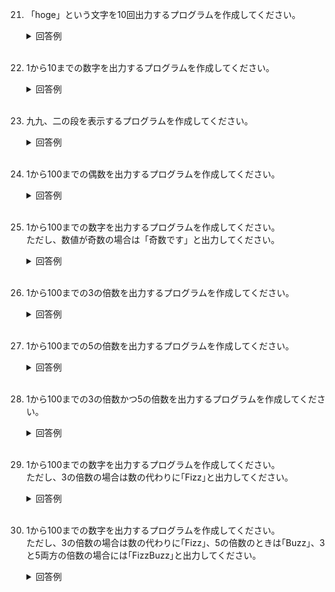 21. 「hoge」という文字を10回出力するプログラムを作成してください。

	<details><summary>回答例</summary><div>
		
	```
	for (var i = 1; i <= 10; i++) {
	    console.log("hoge");
	}
	```
		
	</div></details>
	

	<br>
	
22. 1から10までの数字を出力するプログラムを作成してください。

	<details><summary>回答例</summary><div>
		
	```
	for (var i = 1; i <= 10; i++) {
	    console.log(i);
	}
	```
		
	</div></details>
	

	<br>
	
23. 九九、二の段を表示するプログラムを作成してください。

	<details><summary>回答例</summary><div>
		
	```
	for (var i = 1; i <= 9; i++) {
	    console.log(2 * i);
	}
	```
		
	</div></details>
	

	<br>
	
24. 1から100までの偶数を出力するプログラムを作成してください。

	<details><summary>回答例</summary><div>
		
	```
	for (var i = 1; i <= 100; i++) {
		if (i % 2 == 0) {
	        console.log(i);
		}
	}
	```
		
	</div></details>
	

	<br>

25. 1から100までの数字を出力するプログラムを作成してください。  
ただし、数値が奇数の場合は「奇数です」と出力してください。

	<details><summary>回答例</summary><div>
		
	```
	for (var i = 1; i <= 100; i++) {
		if (i % 2 == 0) {
	        console.log(i);
	    } else {
	        console.log("奇数です");
	    }
	}
	```
		
	</div></details>
	

	<br>
	
26. 1から100までの3の倍数を出力するプログラムを作成してください。  

	<details><summary>回答例</summary><div>
		
	```
	for (var i = 1; i <= 100; i++) {
	    if (i % 3 == 0) {
	        console.log(i);
	    }
	}
	```
		
	</div></details>
	

	<br>
	
27. 1から100までの5の倍数を出力するプログラムを作成してください。  

	<details><summary>回答例</summary><div>
		
	```
	for (var i = 1; i <= 100; i++) {
	    if (i % 5 == 0) {
	        console.log(i);
	    }
	}
	```
		
	</div></details>
	

	<br>
	
28. 1から100までの3の倍数かつ5の倍数を出力するプログラムを作成してください。  

	<details><summary>回答例</summary><div>
		
	```
	for (var i = 1; i <= 100; i++) {
	    if (i % 3 == 0 && i % 5 == 0) {
	        console.log(i);
	    }
	}
	```
		
	</div></details>
	

	<br>
	
29. 1から100までの数字を出力するプログラムを作成してください。  
ただし、3の倍数の場合は数の代わりに｢Fizz｣と出力してください。

	<details><summary>回答例</summary><div>
		
	```
	for (var i = 1; i <= 100; i++) {
	    if (i % 3 == 0) {
	        console.log("Fizz");
	    } else {
	        console.log(i);
	    }
	}
	```
		
	</div></details>
	

	<br>
	
30. 1から100までの数字を出力するプログラムを作成してください。  
ただし、3の倍数の場合は数の代わりに｢Fizz｣、5の倍数のときは｢Buzz｣、3と5両方の倍数の場合には｢FizzBuzz｣と出力してください。
	<details><summary>回答例</summary><div>
		
	```
	for (var i = 1; i <= 100; i++) {
	    if (i % 3 == 0 && i % 5 == 0) {
	        console.log("FizzBuzz");
	    } else if (i % 3 == 0) {
	        console.log("Fizz");
	    } else if (i % 5 == 0) {
	        console.log("Buzz");
	    } else {
	        console.log(i);
	    }
	}
	```
		
	</div></details>
	

	<br>
	